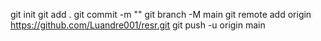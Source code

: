 git init
git add .
git commit -m ""
git branch -M main
git remote add origin https://github.com/Luandre001/resr.git
git push -u origin main

